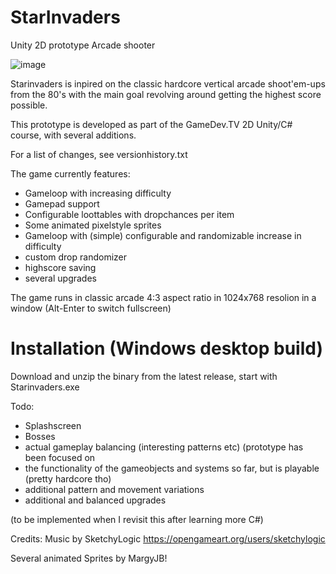 # StarInvaders
 Unity 2D prototype Arcade shooter 

![image](https://user-images.githubusercontent.com/76475389/141665203-1026413a-8bd7-4d8a-a1fe-f8e1ea762b32.png)

Starinvaders is inpired on the classic hardcore vertical arcade shoot'em-ups 
from the 80's with the main goal revolving around getting the highest score possible.

This prototype is developed as part of the GameDev.TV 2D Unity/C# course, 
with several additions.

For a list of changes, see versionhistory.txt

The game currently features:

- Gameloop with increasing difficulty
- Gamepad support
- Configurable loottables with dropchances per item 
- Some animated pixelstyle sprites
- Gameloop with (simple) configurable and randomizable increase in difficulty
- custom drop randomizer 
- highscore saving
- several upgrades

The game runs in classic arcade 4:3 aspect ratio in 1024x768 resolion in a window (Alt-Enter to switch fullscreen)

Installation (Windows desktop build)
====================================

Download and unzip the binary from the latest release, start with Starinvaders.exe

Todo:

- Splashscreen
- Bosses
- actual gameplay balancing (interesting patterns etc) (prototype has been focused on
- the functionality of the gameobjects and systems so far, but is playable (pretty hardcore tho)
- additional pattern and movement variations
- additional and balanced upgrades 

(to be implemented when I revisit this after learning more C#)

Credits:
Music by SketchyLogic https://opengameart.org/users/sketchylogic 

Several animated Sprites by MargyJB!
